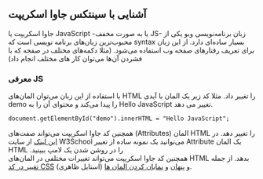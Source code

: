 ## آشنایی با سینتکس جاوا اسکریپت 

<p>
جاوا اسکریپت یا 
JavaScript
 -یا به صورت مخفف JS- زبان برنامه‌نویسی وبو یکی از محبوب‌ترین زبان‌های برنامه نویسی است که syntax بسیار ساده‌ای دارد. از این زبان برای تعریف رفتارهای صفحه وب استفاده می‌شود. (مثلا دکمه‌های مختلف در صفحه که با فشردن آن‌ها می‌توان کار های مختلف انجام داد)
</p>
 
 ### معرفی JS

 <p>

با استفاده از این زبان می‌توان المان‌های 
HTML
را تغییر داد. 
مثلا کد زیر یک المان با آیدی 
demo
را پیدا می‌کند و محتوای آن را به 
Hello JavaScript
تغییر می دهد.

</p>

<p class="monospace">

```document.getElementById("demo").innerHTML = "Hello JavaScript";```

</p>


<p>

 همچنین کد جاوا اسکریپت می‌تواند صفت‌های 
(Attributes)
المان 
HTML
را تغییر دهد.
در [این لینک](https://www.w3schools.com/js/tryit.asp?filename=tryjs_intro_lightbulb) از سایت 
W3School
می‌توانید یک نمونه ساده از تغییر 
Attribute
یک المان 
HTML
.را در روشن شدن یک لامپ ببینید<br>
همچنین کد جاوا اسکریپت می‌تواند تغییرات مختلفی در المان‌های 
HTML
بدهد. از جمله 
[تغییر در کد CSS](https://www.w3schools.com/js/tryit.asp?filename=tryjs_intro_style)
(استایل ظاهری)
و [پنهان](https://www.w3schools.com/js/tryit.asp?filename=tryjs_intro_hide)
و [نمایان کردن المان ها](https://www.w3schools.com/js/tryit.asp?filename=tryjs_intro_show).

 </p>

